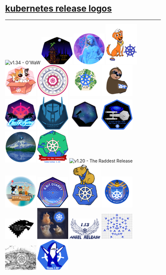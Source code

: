 # [kubernetes release logos](https://github.com/kubernetes/sig-release/tree/master/releases)
---
<img src="v1.34.png" alt="v1.34 - O'WaW" width="100">
<img src="v1.33.svg" alt="v1.33 - Octarine" width="100">
<img src="v1.32.png" alt="v1.32 - Penelope" width="100">
<img src="v1.31.png" alt="v1.31 - Elli" width="100">
<img src="v1.30.png" alt="v1.30 - Uwubernetes" width="100">
<img src="v1.29.png" alt="v1.29 - Mandala" width="100">
<img src="v1.28.png" alt="v1.28 - Planternetes" width="100">
<img src="v1.27.png" alt="v1.27 - Chill Vibes" width="100">
<img src="v1.26.png" alt="v1.26 - Electrifying" width="100">
<img src="v1.25.png" alt="v1.25 - Combiner" width="100">
<img src="v1.24.png" alt="v1.24 - Stargazer" width="100">
<img src="v1.23.png" alt="v1.23 - The Next Frontier" width="100">
<img src="v1.22.png" alt="v1.22 - Reaching New Peaks" width="100">
<img src="v1.21.png" alt="v1.21 - Power to the Community" width="100">
<img src="v1.20.png" alt="v1.20 - The Raddest Release" width="100">
<img src="v1.19.png" alt="v1.19 - Accentuate the Paw-sitive" width="100">
<img src="v1.18.png" alt="v1.18 - A Bit Quarky" width="100">
<img src="v1.17.png" alt="v1.17 - The Chillest Release" width="100">
<img src="v1.16.png" alt="v1.16 - Unlimited Breadsticks For All" width="100">
<img src="v1.15.jpeg" alt="v1.15 - The Persevering Release" width="100">
<img src="v1.14.jpeg" alt="v1.14 - Caturnetes" width="100">
<img src="v1.13.png" alt="v1.13 - Angel Release" width="100">
<img src="v1.12.png" alt="v1.12 - A next iteration in the evolving stable distributed system" width="100">
<img src="v1.11.png" alt="v1.11 - Eleventy-One: A Long-Expected Release" width="100">
<img src="v1.10.png" alt="v1.10 - Left Shark" width="100">

